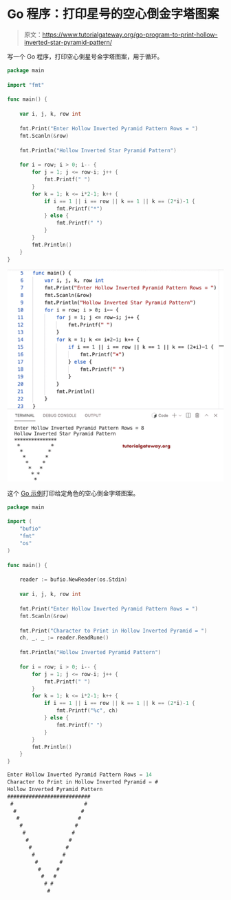# Go 程序：打印星号的空心倒金字塔图案

> 原文：<https://www.tutorialgateway.org/go-program-to-print-hollow-inverted-star-pyramid-pattern/>

写一个 Go 程序，打印空心倒星号金字塔图案，用于循环。

```go
package main

import "fmt"

func main() {

	var i, j, k, row int

	fmt.Print("Enter Hollow Inverted Pyramid Pattern Rows = ")
	fmt.Scanln(&row)

	fmt.Println("Hollow Inverted Star Pyramid Pattern")

	for i = row; i > 0; i-- {
		for j = 1; j <= row-i; j++ {
			fmt.Printf(" ")
		}
		for k = 1; k <= i*2-1; k++ {
			if i == 1 || i == row || k == 1 || k == (2*i)-1 {
				fmt.Printf("*")
			} else {
				fmt.Printf(" ")
			}
		}
		fmt.Println()
	}
}
```

![Go Program to Print Hollow Inverted Star Pyramid Pattern](img/2273f49e0d39485ebb47474440903088.png)

这个 [Go 示例](https://www.tutorialgateway.org/go-programs/)打印给定角色的空心倒金字塔图案。

```go
package main

import (
	"bufio"
	"fmt"
	"os"
)

func main() {

	reader := bufio.NewReader(os.Stdin)

	var i, j, k, row int

	fmt.Print("Enter Hollow Inverted Pyramid Pattern Rows = ")
	fmt.Scanln(&row)

	fmt.Print("Character to Print in Hollow Inverted Pyramid = ")
	ch, _, _ := reader.ReadRune()

	fmt.Println("Hollow Inverted Pyramid Pattern")

	for i = row; i > 0; i-- {
		for j = 1; j <= row-i; j++ {
			fmt.Printf(" ")
		}
		for k = 1; k <= i*2-1; k++ {
			if i == 1 || i == row || k == 1 || k == (2*i)-1 {
				fmt.Printf("%c", ch)
			} else {
				fmt.Printf(" ")
			}
		}
		fmt.Println()
	}
}
```

```go
Enter Hollow Inverted Pyramid Pattern Rows = 14
Character to Print in Hollow Inverted Pyramid = #
Hollow Inverted Pyramid Pattern
###########################
 #                       #
  #                     #
   #                   #
    #                 #
     #               #
      #             #
       #           #
        #         #
         #       #
          #     #
           #   #
            # #
             #
```